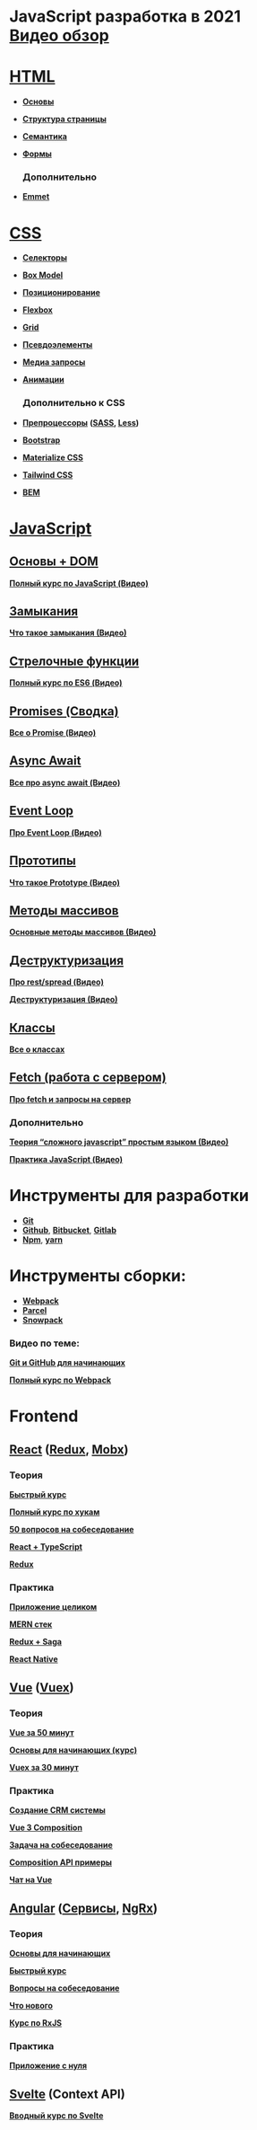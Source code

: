 # JavaScript разработка в 2021 **[Видео обзор](https://www.youtube.com/watch?v=181VnUUJq-Y)**

# [HTML](https://developer.mozilla.org/ru/docs/Web/Guide/HTML/HTML5)

- **[Основы](https://developer.mozilla.org/ru/docs/Learn/Getting_started_with_the_web/HTML_basics)**
- **[Структура страницы](https://developer.mozilla.org/ru/docs/Learn/HTML/Introduction_to_HTML/Document_and_website_structure)**
- **[Семантика](https://developer.mozilla.org/ru/docs/Glossary/Semantics#%D1%81%D0%B5%D0%BC%D0%B0%D0%BD%D1%82%D0%B8%D0%BA%D0%B0_%D0%B2_html)**
- **[Формы](https://developer.mozilla.org/ru/docs/Learn/Forms)**

  ### **Дополнительно**

- **[Emmet](https://emmet.io/)**

# [CSS](https://developer.mozilla.org/ru/docs/Learn/Getting_started_with_the_web/CSS_basics)

- **[Селекторы](https://developer.mozilla.org/ru/docs/Web/CSS/CSS_Selectors)**
- **[Box Model](https://developer.mozilla.org/ru/docs/Web/CSS/CSS_Box_Model/Introduction_to_the_CSS_box_model)**
- **[Позиционирование](https://developer.mozilla.org/ru/docs/Learn/CSS/CSS_layout/Positioning)**
- **[Flexbox](https://developer.mozilla.org/ru/docs/Learn/CSS/CSS_layout/Flexbox)**
- **[Grid](https://developer.mozilla.org/ru/docs/Web/CSS/CSS_Grid_Layout/Basic_Concepts_of_Grid_Layout)**
- **[Псевдоэлементы](https://developer.mozilla.org/ru/docs/Web/CSS/Pseudo-elements)**
- **[Медиа запросы](https://developer.mozilla.org/ru/docs/Web/CSS/Media_Queries/Using_media_queries)**
- **[Анимации](https://developer.mozilla.org/ru/docs/Web/CSS/CSS_Animations/Using_CSS_animations)**

  ### **Дополнительно к CSS**

- **[Препроцессоры](https://developer.mozilla.org/ru/docs/Glossary/CSS_preprocessor)** **([SASS](https://sass-lang.com/), [Less](http://lesscss.org/))**
- **[Bootstrap](https://getbootstrap.com/)**
- **[Materialize CSS](https://materializecss.com/)**
- **[Tailwind CSS](https://tailwindcss.com/)**
- **[BEM](https://ru.bem.info/methodology/css/)**

# [JavaScript](https://learn.javascript.ru/)

## [Основы + DOM](https://developer.mozilla.org/ru/docs/Web/API/Document_Object_Model/Introduction)

**[Полный курс по JavaScript (Видео)](https://www.youtube.com/watch?v=Bluxbh9CaQ0)**

## [Замыкания](https://developer.mozilla.org/ru/docs/Web/JavaScript/Closures)

**[Что такое замыкания (Видео)](https://www.youtube.com/watch?v=pahO5XjnfLA)**

## [Стрелочные функции](https://developer.mozilla.org/ru/docs/Web/JavaScript/Reference/Functions/Arrow_functions)

**[Полный курс по ES6 (Видео)](https://www.youtube.com/watch?v=Ti2Q4sQkNdU)**

## [Promises (Сводка)](https://developer.mozilla.org/ru/docs/Web/JavaScript/Reference/Global_Objects/Promise)

**[Все о Promise (Видео)](https://www.youtube.com/watch?v=1idOY3C1gYU)**

## [Async Await](https://developer.mozilla.org/ru/docs/Web/JavaScript/Reference/Statements/async_function)

**[Все про async await (Видео)](https://www.youtube.com/watch?v=SHiUyM_fFME)**

## [Event Loop](https://developer.mozilla.org/ru/docs/Web/JavaScript/EventLoop)

**[Про Event Loop (Видео)](https://www.youtube.com/watch?v=vIZs5tH-HGQ)**

## [Прототипы](https://developer.mozilla.org/ru/docs/Learn/JavaScript/Objects/Object_prototypes)

**[Что такое Prototype (Видео)](https://www.youtube.com/watch?v=aQkgUUmUJy4)**

## [Методы массивов](https://developer.mozilla.org/ru/docs/Web/JavaScript/Reference/Global_Objects/Array)

**[Основные методы массивов (Видео)](https://www.youtube.com/watch?v=nEabP9CYCAQ)**

## [Деструктуризация](https://developer.mozilla.org/ru/docs/Web/JavaScript/Reference/Operators/Destructuring_assignment)

**[Про rest/spread (Видео)](https://www.youtube.com/watch?v=SGeQ-U0G7dE)**

**[Деструктуризация (Видео)](https://www.youtube.com/watch?v=wWYokY0Pt2M)**

## [Классы](https://developer.mozilla.org/ru/docs/Web/JavaScript/Reference/Classes)

**[Все о классах](https://www.youtube.com/watch?v=uLY9GXGMXaA)**

## [Fetch (работа с сервером)](https://developer.mozilla.org/ru/docs/Learn/JavaScript/Client-side_web_APIs/Fetching_data)

**[Про fetch и запросы на сервер](https://www.youtube.com/watch?v=eKCD9djJQKc)**

### **Дополнительно**

**[Теория “сложного javascript” простым языком (Видео)](https://www.youtube.com/playlist?list=PLqKQF2ojwm3l4oPjsB9chrJmlhZ-zOzWT)**

**[Практика JavaScript (Видео)](https://www.youtube.com/playlist?list=PLqKQF2ojwm3n-ufn3E-l6Y0VxDrj3hM5M)**

# Инструменты для разработки

- **[Git](https://ru.wikipedia.org/wiki/Git)**
- **[Github](https://ru.wikipedia.org/wiki/GitHub)**, **[Bitbucket](https://ru.wikipedia.org/wiki/Bitbucket)**, **[Gitlab](https://ru.wikipedia.org/wiki/GitLab)**
- **[Npm](https://www.npmjs.com/)**, **[yarn](https://yarnpkg.com/)**

# Инструменты сборки:

- **[Webpack](https://webpack.js.org/)**
- **[Parcel](https://parceljs.org/)**
- **[Snowpack](https://www.snowpack.dev/)**

### **Видео по теме:**

**[Git и GitHub для начинающих](https://www.youtube.com/watch?v=zZBiln_2FhM)**

**[Полный курс по Webpack](https://www.youtube.com/watch?v=eSaF8NXeNsA)**

# Frontend

## **[React](https://ru.reactjs.org/)** (**[Redux](https://redux.js.org/)**, **[Mobx](https://mobx.js.org/README.html)**)

### Теория

**[Быстрый курс](https://www.youtube.com/watch?v=xJZa2_aldDs)**

**[Полный курс по хукам](https://www.youtube.com/watch?v=9KJxaFHotqI)**

**[50 вопросов на собеседование](https://www.youtube.com/watch?v=-cZOdWjFwXw)**

**[React + TypeScript](https://www.youtube.com/watch?v=OvLWWvjoi8s)**

**[Redux](https://www.youtube.com/watch?v=YdYyYMFPa44)**

### Практика

**[Приложение целиком](https://www.youtube.com/watch?v=V1rhxheJg4A)**

**[MERN стек](https://www.youtube.com/watch?v=ivDjWYcKDZI)**

**[Redux + Saga](https://www.youtube.com/watch?v=G3GGXIhggGs)**

**[React Native](https://www.youtube.com/watch?v=7KwtXNoYQEY)**

## **[Vue](https://vuejs.org/)** (**[Vuex](https://vuex.vuejs.org/ru/guide/)**)

### Теория

**[Vue за 50 минут](https://www.youtube.com/watch?v=OlnwgS-gk8Y)**

**[Основы для начинающих (курс)](https://www.youtube.com/watch?v=p059z-0JTFg)**

**[Vuex за 30 минут](https://www.youtube.com/watch?v=c2SK1IlmYL8)**

### Практика

**[Создание CRM системы](https://www.youtube.com/playlist?list=PLqKQF2ojwm3njNpksFCi8o-_c-9Vva_W0)**

**[Vue 3 Composition](https://www.youtube.com/watch?v=Ix8wcwrnPns)**

**[Задача на собеседование](https://www.youtube.com/watch?v=Ez5_CITkg24)**

**[Composition API примеры](https://www.youtube.com/watch?v=IVkI90LlBA8)**

**[Чат на Vue](https://www.youtube.com/playlist?list=PLqKQF2ojwm3ktTvzYonkjMp7khGwvdp-n)**

## **[Angular](https://angular.io/)** (**[Сервисы](https://angular-doc.ru/tutorial/toh-pt4)**, **[NgRx](https://ngrx.io/)**)

### Теория

**[Основы для начинающих](https://www.youtube.com/watch?v=Rf54BH35yrY)**

**[Быстрый курс](https://www.youtube.com/watch?v=YN8zNnV0sK8)**

**[Вопросы на собеседование](https://www.youtube.com/watch?v=rc3E4tplFCU)**

**[Что нового](https://www.youtube.com/watch?v=8fUKZm6WOxY)**

**[Курс по RxJS](https://www.youtube.com/watch?v=gCwSVQO_PtY)**

### Практика

**[Приложение с нуля](https://www.youtube.com/watch?v=NaZwVUHnmfE)**

## **[Svelte](https://svelte.dev/)** (Context API)

**[Вводный курс по Svelte](https://www.youtube.com/playlist?list=PLqKQF2ojwm3mgL-JymBaquJItb0eP0MTR)**
